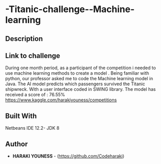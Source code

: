 # -Titanic-challenge--Machine-learning
## Description


## Link to challenge
During one month period, as a participant of the competition i needed to use machine learning methods to create a model . Being familiar with python, our professor asked me to code the 
Machine learning model in Java. The AI model predicts which passengers survived the Titanic shipwreck. With a user interface coded in SWING library. 
The model has received a score of : 76.55% 
https://www.kaggle.com/harakiyouness/competitions

## Built With
Netbeans IDE 12.2- JDK 8

## Author
* **HARAKI YOUNESS** - (https://github.com/Codeharaki)
